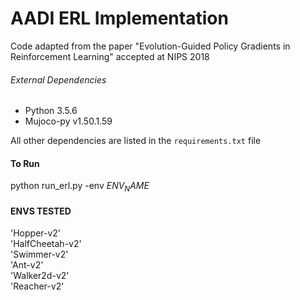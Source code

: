 # AADI ERL Implementation
Code adapted from the paper "Evolution-Guided Policy Gradients in Reinforcement Learning" accepted at NIPS 2018

###### External Dependencies #######

- Python 3.5.6 
- Mujoco-py v1.50.1.59

All other dependencies are listed in the `requirements.txt` file


#### To Run #### 
python run_erl.py -env $ENV_NAME$ 

#### ENVS TESTED #### 
'Hopper-v2' \
'HalfCheetah-v2' \
'Swimmer-v2' \
'Ant-v2' \
'Walker2d-v2' \
'Reacher-v2'

